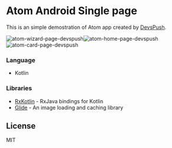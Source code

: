 # Atom Android Single page
This is an simple demostration of Atom app created by [DevsPush].

![atom-wizard-page-devspush](https://decouikit.com/freebies/android-atom/atom-wizard-layout-devspush.jpg)![atom-home-page-devspush](https://decouikit.com/freebies/android-atom/atom-home-layout-devspush.jpg)![atom-card-page-devspush](https://decouikit.com/freebies/android-atom/atom-card-layout-devspush.jpg)

### Language
* Kotlin


### Libraries
* [RxKotlin] - RxJava bindings for Kotlin
* [Glide] - An image loading and caching library 


License
----

MIT

   [RxKotlin]: <https://github.com/ReactiveX/RxKotlin>
   [Glide]: <https://github.com/bumptech/glide>

 [DevsPush]: <https://devspush.com/>
